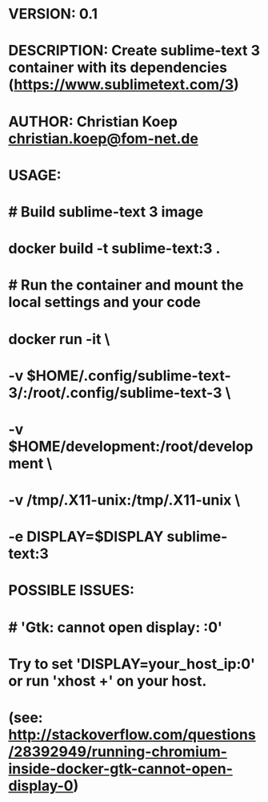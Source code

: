 # VERSION:		0.1
# DESCRIPTION:	Create sublime-text 3 container with its dependencies (https://www.sublimetext.com/3)
# AUTHOR:		Christian Koep <christian.koep@fom-net.de>
# USAGE:
#	# Build sublime-text 3 image
#	docker build -t sublime-text:3 .
#
#	# Run the container and mount the local settings and your code
#	docker run -it \
#		-v $HOME/.config/sublime-text-3/:/root/.config/sublime-text-3 \
#		-v $HOME/development:/root/development \
#		-v /tmp/.X11-unix:/tmp/.X11-unix \
#		-e DISPLAY=$DISPLAY sublime-text:3
#
# POSSIBLE ISSUES:
#	# 'Gtk: cannot open display: :0'
#	Try to set 'DISPLAY=your_host_ip:0' or run 'xhost +' on your host.
#	(see: http://stackoverflow.com/questions/28392949/running-chromium-inside-docker-gtk-cannot-open-display-0)
